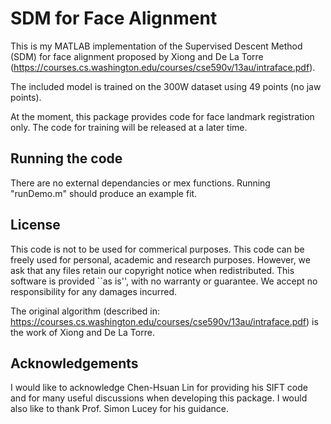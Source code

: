 # SDM for Face Alignment

This is my MATLAB implementation of the Supervised Descent Method (SDM) for face alignment proposed by Xiong and De La Torre 
(https://courses.cs.washington.edu/courses/cse590v/13au/intraface.pdf).

The included model is trained on the 300W dataset using 49 points (no jaw points).

At the moment, this package provides code for face landmark registration only. The code for training will be released at a later time.

## Running the code

There are no external dependancies or mex functions. Running "runDemo.m" should produce an example fit.

## License

This code is not to be used for commerical purposes. This code can be freely used for personal, academic and research purposes. However, we ask that any files retain our copyright notice
when redistributed. This software is provided ``as is'', with no warranty or guarantee. We accept no responsibility for any damages incurred.

The original algorithm (described in: https://courses.cs.washington.edu/courses/cse590v/13au/intraface.pdf) is the work of Xiong and De La Torre.

## Acknowledgements

I would like to acknowledge Chen-Hsuan Lin for providing his SIFT code
and for many useful discussions when developing this package. I would
also like to thank Prof. Simon Lucey for his guidance.

